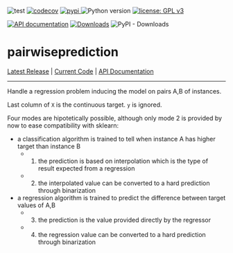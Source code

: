 ![test](https://github.com/davips/pairwiseprediction/workflows/test/badge.svg)
[![codecov](https://codecov.io/gh/davips/pairwiseprediction/branch/main/graph/badge.svg)](https://codecov.io/gh/davips/pairwiseprediction)
<a href="https://pypi.org/project/pairwiseprediction">
<img src="https://img.shields.io/pypi/v/pairwiseprediction.svg?label=release&color=blue&style=flat-square" alt="pypi">
</a>
![Python version](https://img.shields.io/badge/python-3.10+-blue.svg)
[![license: GPL v3](https://img.shields.io/badge/License-GPLv3-blue.svg)](https://www.gnu.org/licenses/gpl-3.0)

[![API documentation](https://img.shields.io/badge/API-autogenerated-a030a0.svg)](https://davips.github.io/pairwiseprediction)
[![Downloads](https://static.pepy.tech/badge/pairwiseprediction)](https://pepy.tech/project/pairwiseprediction)
![PyPI - Downloads](https://img.shields.io/pypi/dm/pairwiseprediction)

# pairwiseprediction
[Latest Release](https://pypi.org/project/pairwiseprediction) |
[Current Code](https://github.com/davips/pairwiseprediction) |
[API Documentation](https://davips.github.io/pairwiseprediction)

---


Handle a regression problem inducing the model on pairs A,B of instances.

Last column of `X` is the continuous target. `y` is ignored.

Four modes are hipotetically possible, although only mode 2 is provided by now to ease compatibility with sklearn:
* a classification algorithm is trained to tell when instance A has higher target than instance B
  * 1) the prediction is based on interpolation which is the type of result expected from a regression
  * 2) the interpolated value can be converted to a hard prediction through binarization
* a regression algorithm is trained to predict the difference between target values of A,B
  * 3) the prediction is the value provided directly by the regressor
  * 4) the regression value can be converted to a hard prediction through binarization

